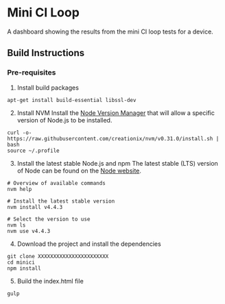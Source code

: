 # Mini CI Loop

A dashboard showing the results from the mini CI loop tests for a device.

## Build Instructions

### Pre-requisites

1. Install build packages
```
apt-get install build-essential libssl-dev
```

2. Install NVM
Install the [Node Version Manager](https://github.com/creationix/nvm) that will allow a specific
version of Node.js to be installed.
```
curl -o- https://raw.githubusercontent.com/creationix/nvm/v0.31.0/install.sh | bash
source ~/.profile
```

3. Install the latest stable Node.js and npm
The latest stable (LTS) version of Node can be found on the [Node website](nodejs.org).
```
# Overview of available commands
nvm help

# Install the latest stable version
nvm install v4.4.3

# Select the version to use
nvm ls
nvm use v4.4.3
```

4. Download the project and install the dependencies
```
git clone XXXXXXXXXXXXXXXXXXXXXXX
cd minici
npm install
```

5. Build the index.html file
```
gulp
```
